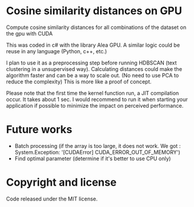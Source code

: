 # Cosine similarity distances on GPU
Compute cosine similarity distances for all combinations of the dataset on the gpu with CUDA

This was coded in c# with the library Alea GPU. A similar logic could be reuse in any language (Python, c++, etc.)

I plan to use it as a preprocessing step before running HDBSCAN (text clustering in a unsupervised way).
Calculating distances could make the algorithm faster and can be a way to scale out. (No need to use PCA to reduce the complexity)
This is more like a proof of concept.

Please note that the first time the kernel function run, a JIT compilation occur. It takes about 1 sec.
I would recommend to run it when starting your application if possible to minimize the impact on perceived performance.

# Future works
- Batch processing (if the array is too large, it does not work. We got : System.Exception: '[CUDAError] CUDA_ERROR_OUT_OF_MEMORY')
- Find optimal parameter (determine if it's better to use CPU only)

# Copyright and license
Code released under the MIT license.
